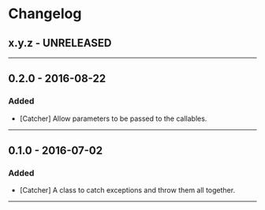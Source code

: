 Changelog
=========

## x.y.z - UNRELEASED

--------

## 0.2.0 - 2016-08-22

### Added

* [Catcher] Allow parameters to be passed to the callables.

--------

## 0.1.0 - 2016-07-02

### Added

* [Catcher] A class to catch exceptions and throw them all together.

--------

